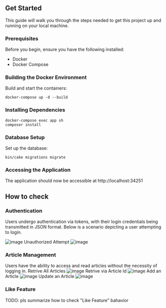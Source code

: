 ## Get Started

This guide will walk you through the steps needed to get this project up and running on your local machine.

### Prerequisites

Before you begin, ensure you have the following installed:

- Docker
- Docker Compose

### Building the Docker Environment

Build and start the containers:

```
docker-compose up -d --build
```

### Installing Dependencies

```
docker-compose exec app sh
composer install
```

### Database Setup

Set up the database:

```
bin/cake migrations migrate
```

### Accessing the Application

The application should now be accessible at http://localhost:34251

## How to check

### Authentication
Users undergo authentication via tokens, with their login credentials being transmitted in JSON format. 
Below is a scenario depicting a user attempting to login.

![image](https://github.com/sumstudent/coding-test-php/assets/61895002/a5c8f96d-5cc5-4ca2-8bca-2cea2deddc14)
Unauthorized Attempt
![image](https://github.com/sumstudent/coding-test-php/assets/61895002/ea936f7a-bdc8-4a3f-b11e-19c4357db21b)


### Article Management
Users have the ability to access and read articles without the necessity of logging in.
Retrive All Articles
![image](https://github.com/sumstudent/coding-test-php/assets/61895002/8859cc8f-a918-4b68-bbc1-9d8ba85552d1)
Retrive via Article Id
![image](https://github.com/sumstudent/coding-test-php/assets/61895002/9c6fdfff-ed69-4af8-a640-2901c19749d2)
Add an Article
![image](https://github.com/sumstudent/coding-test-php/assets/61895002/4f66176a-eb56-4493-937f-6a84c3d646dc)
Update an Article
![image](https://github.com/sumstudent/coding-test-php/assets/61895002/d617f3e0-1f66-4e30-8a50-6d0123c8810f)



### Like Feature

TODO: pls summarize how to check "Like Feature" bahavior
